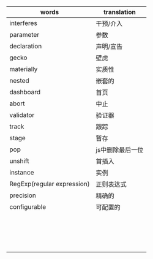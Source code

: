 | words |translation  |
| ----------- | --------- |
|  interferes | 干预/介入 |
| parameter   | 参数      |
| declaration | 声明/宣告 |
| gecko | 壁虎 |
| materially | 实质性 |
| nested | 嵌套的 |
| dashboard | 首页 |
| abort | 中止 |
| validator | 验证器 |
| track | 跟踪 |
| stage | 暂存 |
| pop | js中删除最后一位 |
| unshift | 首插入 |
| instance | 实例 |
| RegExp(regular expression) | 正则表达式 |
| precision | 精确的 |
| configurable | 可配置的 |
|  |  |
|  |  |
|  |  |
|  |  |
|  |  |
|  |  |
|  |  |
|  |  |
|  |  |
|  |  |
|  |  |
|  |  |
|  |  |
|  |  |
|  |  |
|  |  |
|  |  |
